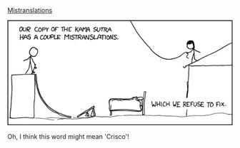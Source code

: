 [Mistranslations](https://xkcd.com/414)

![Mistranslations](./random_comic.png)

Oh, I think this word might mean 'Crisco'!

